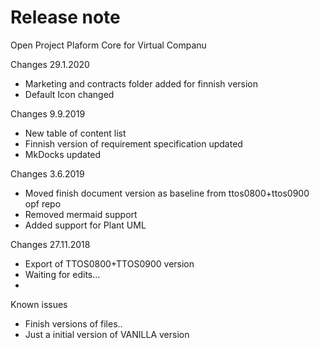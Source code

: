 # Release note

Open Project Plaform Core for Virtual Companu

Changes 29.1.2020

* Marketing and contracts folder added for finnish version
* Default Icon changed


Changes 9.9.2019

* New table of content list
* Finnish version of requirement specification updated
* MkDocks updated


Changes 3.6.2019

* Moved finish document version as baseline from ttos0800+ttos0900 opf repo 
* Removed mermaid support 
* Added support for Plant UML



Changes 27.11.2018


* Export of TTOS0800+TTOS0900 version
* Waiting for edits...
*

Known issues

* Finish versions of files..
* Just a initial version of VANILLA version
